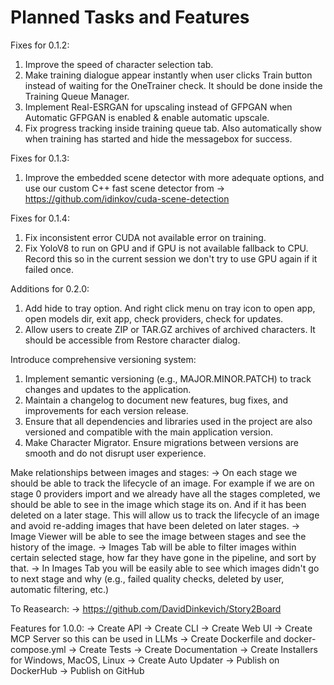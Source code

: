 # Planned Tasks and Features

Fixes for 0.1.2:
1. Improve the speed of character selection tab.
2. Make training dialogue appear instantly when user clicks Train button instead of waiting for the OneTrainer check. It should be done inside the Training Queue Manager.
3. Implement Real-ESRGAN for upscaling instead of GFPGAN when Automatic GFPGAN is enabled & enable automatic upscale.
4. Fix progress tracking inside training queue tab. Also automatically show when training has started and hide the messagebox for success.

Fixes for 0.1.3:
1. Improve the embedded scene detector with more adequate options, and use our custom C++ fast scene detector from -> https://github.com/idinkov/cuda-scene-detection

Fixes for 0.1.4:
1. Fix inconsistent error CUDA not available error on training.
2. Fix YoloV8 to run on GPU and if GPU is not available fallback to CPU. Record this so in the current session we don't try to use GPU again if it failed once.

Additions for 0.2.0:
1. Add hide to tray option. And right click menu on tray icon to open app, open models dir, exit app, check providers, check for updates.
2. Allow users to create ZIP or TAR.GZ archives of archived characters. It should be accessible from Restore character dialog.

Introduce comprehensive versioning system:
1. Implement semantic versioning (e.g., MAJOR.MINOR.PATCH) to track changes and updates to the application.
2. Maintain a changelog to document new features, bug fixes, and improvements for each version release.
3. Ensure that all dependencies and libraries used in the project are also versioned and compatible with the main application version.
4. Make Character Migrator. Ensure migrations between versions are smooth and do not disrupt user experience.

Make relationships between images and stages:
-> On each stage we should be able to track the lifecycle of an image. For example if we are on stage 0 providers import and we already have all the stages completed, we should be able to see in the image which stage its on. And if it has been deleted on a later stage. This will allow us to track the lifecycle of an image and avoid re-adding images that have been deleted on later stages.
-> Image Viewer will be able to see the image between stages and see the history of the image.
-> Images Tab will be able to filter images within certain selected stage, how far they have gone in the pipeline, and sort by that.
-> In Images Tab you will be easily able to see which images didn't go to next stage and why (e.g., failed quality checks, deleted by user, automatic filtering, etc.)

To Reasearch:
-> https://github.com/DavidDinkevich/Story2Board 

Features for 1.0.0:
-> Create API
-> Create CLI
-> Create Web UI
-> Create MCP Server so this can be used in LLMs 
-> Create Dockerfile and docker-compose.yml
-> Create Tests
-> Create Documentation
-> Create Installers for Windows, MacOS, Linux
-> Create Auto Updater
-> Publish on DockerHub
-> Publish on GitHub